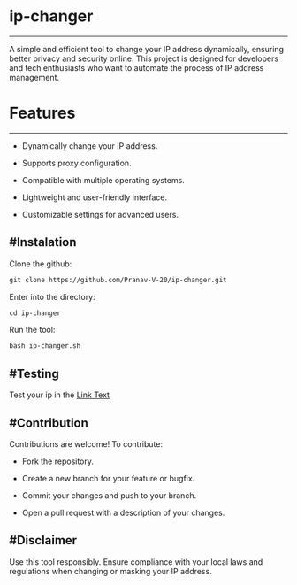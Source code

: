 # ip-changer
---
A simple and efficient tool to change your IP address dynamically, ensuring better privacy and security online. This project is designed for developers and tech enthusiasts who want to automate the process of IP address management.

# Features
---
- Dynamically change your IP address.

- Supports proxy configuration.

- Compatible with multiple operating systems.

- Lightweight and user-friendly interface.

- Customizable settings for advanced users.

#Instalation
---
Clone the github:
```txt
git clone https://github.com/Pranav-V-20/ip-changer.git
```

Enter into the directory:
```txt
cd ip-changer
```

Run the tool:
```txt
bash ip-changer.sh
```

#Testing
---
Test your ip in the [Link Text](BrowserLeaks.com)

#Contribution
---
Contributions are welcome! To contribute:

- Fork the repository.

- Create a new branch for your feature or bugfix.

- Commit your changes and push to your branch.

- Open a pull request with a description of your changes.

#Disclaimer
---
Use this tool responsibly. Ensure compliance with your local laws and regulations when changing or masking your IP address.
